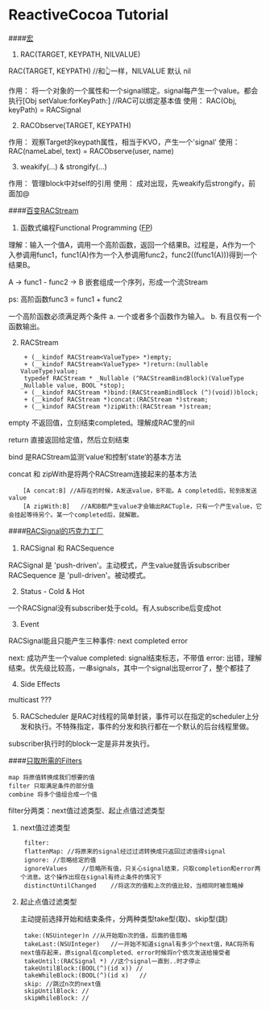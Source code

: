 # ReactiveCocoa Tutorial

####[宏](http://blog.sunnyxx.com/2014/03/06/rac_1_macros/)

1. RAC(TARGET, KEYPATH, NILVALUE)

RAC(TARGET, KEYPATH)    //和👆一样，NILVALUE 默认 nil

作用：
将一个对象的一个属性和一个signal绑定。signal每产生一个value。都会执行[Obj setValue:forKeyPath:]   //RAC可以绑定基本值
使用：
RAC(Obj, keyPath) = RACSignal 

2. RACObserve(TARGET, KEYPATH)

作用：
观察Target的keypath属性，相当于KVO，产生一个'signal'
使用：
RAC(nameLabel, text) = RACObserve(user, name) 

3. weakify(...) & strongify(...)

作用：
管理block中对self的引用
使用：
成对出现，先weakify后strongify，前面加@


####[百变RACStream](http://blog.sunnyxx.com/2014/03/06/rac_2_racstream/)

1. 函数式编程Functional Programming ([FP](https://baike.baidu.com/item/fp/10082701?fr=aladdin))
    
理解：输入一个值A，调用一个高阶函数，返回一个结果B。过程是，A作为一个入参调用func1，func1(A)作为一个入参调用func2，func2((func1(A)))得到一个结果B。

A -> func1 - func2 -> B 嵌套组成一个序列，形成一个流Stream

ps: 高阶函数func3 = func1 + func2

一个高阶函数必须满足两个条件
a. 一个或者多个函数作为输入。
b. 有且仅有一个函数输出。

2. RACStream

        + (__kindof RACStream<ValueType> *)empty;
        + (__kindof RACStream<ValueType> *)return:(nullable ValueType)value;
        typedef RACStream * _Nullable (^RACStreamBindBlock)(ValueType _Nullable value, BOOL *stop);
        + (__kindof RACStream *)bind:(RACStreamBindBlock (^)(void))block;
        + (__kindof RACStream *)concat:(RACStream *)stream;
        + (__kindof RACStream *)zipWith:(RACStream *)stream;


empty 不返回值，立刻结束completed。理解成RAC里的nil

return 直接返回给定值，然后立刻结束

bind 是RACStream监测’value‘和控制’state‘的基本方法

concat 和 zipWith是将两个RACStream连接起来的基本方法

        [A concat:B] //A存在的时候，A发送value，B不能。A completed后，轮到B发送value 
        [A zipWith:B]   //A和B都产生value才会输出RACTuple，只有一个产生value，它会挂起等待另个。某一个completed后，就解散。


####[RACSignal的巧克力工厂](http://blog.sunnyxx.com/2014/03/06/rac_3_racsignal/)

1. RACSignal 和 RACSequence
    
RACSignal 是 'push-driven'。主动模式，产生value就告诉subscriber
RACSequence 是 'pull-driven'。被动模式。

2. Status - Cold & Hot

一个RACSignal没有subscriber处于cold。有人subscribe后变成hot

3. Event

RACSignal能且只能产生三种事件: next completed error

next: 成功产生一个value
completed: signal结束标志，不带值
error: 出错，理解结束。优先级比较高，一串signals，其中一个signal出现error了，整个都挂了

4. Side Effects

multicast ???

5. RACScheduler 是RAC对线程的简单封装，事件可以在指定的scheduler上分发和执行。不特殊指定，事件的分发和执行都在一个默认的后台线程里做。

subscriber执行时的block一定是非并发执行。

####[只取所需的Filters](http://blog.sunnyxx.com/2014/04/19/rac_4_filters/)

    map 将原值转换成我们想要的值
    filter 只取满足条件的部分值
    combine 将多个值组合成一个值
    
filter分两类：next值过滤类型、起止点值过滤类型

1. next值过滤类型

        filter: 
        flattenMap: //将原来的signal经过过滤转换成只返回过滤值得signal
        ignore: //忽略给定的值
        ignoreValues    //忽略所有值，只关心signal结束，只取completion和error两个消息。这个操作出现在signal有终止条件的情况下
        distinctUntilChanged    //将这次的值和上次的值比较，当相同时被忽略掉

2. 起止点值过滤类型

    主动提前选择开始和结束条件，分两种类型take型(取)、skip型(跳)
    
        take:(NSUinteger)n //从开始取n次的值，后面的值忽略
        takeLast:(NSUInteger)   //一开始不知道signal有多少个next值，RAC将所有next值存起来，原signal在completed、error时候将n个依次发送给接受者
        takeUntil:(RACSignal *) //这个signal一直到..时才停止
        takeUntilBlock:(BOOL(^)(id x)) //
        takeWhileBlock:(BOOL(^)(id x)   //
        skip: //跳过n次的next值
        skipUntilBlock: //
        skipWhileBlock: //


